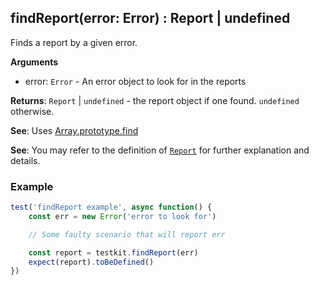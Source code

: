 ## findReport(error: Error) : Report | undefined

Finds a report by a given error.

**Arguments**<br>
* error: `Error` - An error object to look for in the reports

**Returns**: <code>Report</code> \| <code>undefined</code> - the report object if one found. `undefined` otherwise.

**See**: Uses [Array.prototype.find](https://developer.mozilla.org/en-US/docs/Web/JavaScript/Reference/Global_Objects/Array/find)

**See**: You may refer to the definition of [<code>Report</code>](/api/report.md) for further explanation and details.

### Example
```javascript
test('findReport example', async function() {
    const err = new Error('error to look for')

    // Some faulty scenario that will report err

    const report = testkit.findReport(err)
    expect(report).toBeDefined()
})
```
